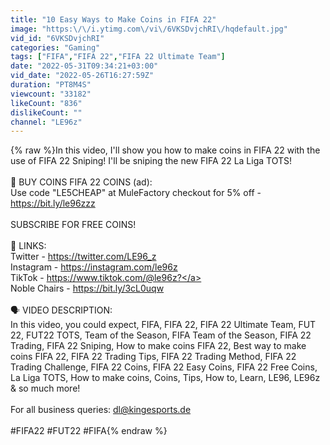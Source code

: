 ```yaml
---
title: "10 Easy Ways to Make Coins in FIFA 22"
image: "https:\/\/i.ytimg.com\/vi\/6VKSDvjchRI\/hqdefault.jpg"
vid_id: "6VKSDvjchRI"
categories: "Gaming"
tags: ["FIFA","FIFA 22","FIFA 22 Ultimate Team"]
date: "2022-05-31T09:34:21+03:00"
vid_date: "2022-05-26T16:27:59Z"
duration: "PT8M4S"
viewcount: "33182"
likeCount: "836"
dislikeCount: ""
channel: "LE96z"
---
```

{% raw %}In this video, I'll show you how to make coins in FIFA 22 with the use of FIFA 22 Sniping! I'll be sniping the new FIFA 22 La Liga TOTS!<br /><br />🤑 BUY COINS FIFA 22 COINS (ad):<br />Use code &quot;LE5CHEAP&quot; at MuleFactory checkout for 5% off - <a rel="nofollow" target="blank" href="https://bit.ly/le96zzz">https://bit.ly/le96zzz</a><br /><br />SUBSCRIBE FOR FREE COINS!<br /><br />📲 LINKS: <br />Twitter - <a rel="nofollow" target="blank" href="https://twitter.com/LE96_z">https://twitter.com/LE96_z</a><br />Instagram - <a rel="nofollow" target="blank" href="https://instagram.com/le96z">https://instagram.com/le96z</a><br />TikTok - <a rel="nofollow" target="blank" href="https://www.tiktok.com/@le96z?">https://www.tiktok.com/@le96z?</a><br />Noble Chairs - <a rel="nofollow" target="blank" href="https://bit.ly/3cL0uqw">https://bit.ly/3cL0uqw</a><br /><br />🗣 VIDEO DESCRIPTION:<br />In this video, you could expect, FIFA, FIFA 22, FIFA 22 Ultimate Team, FUT 22, FUT22 TOTS, Team of the Season, FIFA Team of the Season, FIFA 22 Trading, FIFA 22 Sniping, How to make coins FIFA 22, Best way to make coins FIFA 22, FIFA 22 Trading Tips, FIFA 22 Trading Method, FIFA 22 Trading Challenge, FIFA 22 Coins, FIFA 22 Easy Coins, FIFA 22 Free Coins, La Liga TOTS, How to make coins, Coins, Tips, How to, Learn, LE96, LE96z &amp; so much more!<br /><br />For all business queries: dl@kingesports.de<br /><br />#FIFA22 #FUT22 #FIFA{% endraw %}
